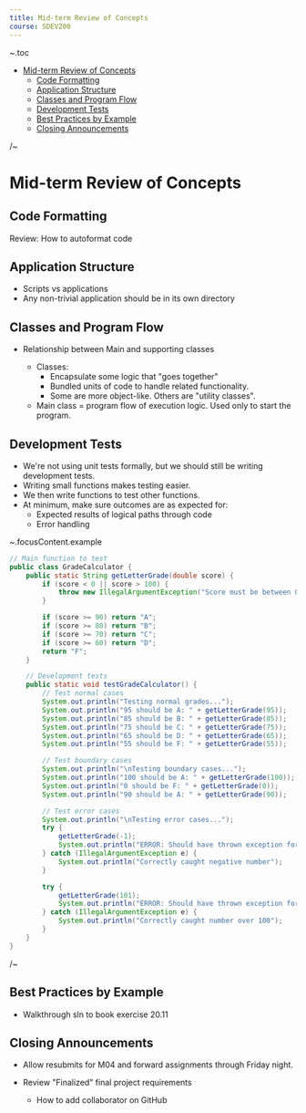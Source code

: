 ```yaml
---
title: Mid-term Review of Concepts
course: SDEV200
---
```


~.toc

- [Mid-term Review of Concepts](#mid-term-review-of-concepts)
  - [Code Formatting](#code-formatting)
  - [Application Structure](#application-structure)
  - [Classes and Program Flow](#classes-and-program-flow)
  - [Development Tests](#development-tests)
  - [Best Practices by Example](#best-practices-by-example)
  - [Closing Announcements](#closing-announcements)

/~

# Mid-term Review of Concepts

## Code Formatting

Review: How to autoformat code

## Application Structure

- Scripts vs applications
- Any non-trivial application should be in its own directory

## Classes and Program Flow

- Relationship between Main and supporting classes

  - Classes:
    - Encapsulate some logic that "goes together"
    - Bundled units of code to handle related functionality.
    - Some are more object-like. Others are "utility classes".
  - Main class = program flow of execution logic. Used only to start the program.

## Development Tests

- We're not using unit tests formally, but we should still be writing development tests.
- Writing small functions makes testing easier.
- We then write functions to test other functions.
- At minimum, make sure outcomes are as expected for:
  - Expected results of logical paths through code
  - Error handling

~.focusContent.example

```java
// Main function to test
public class GradeCalculator {
    public static String getLetterGrade(double score) {
        if (score < 0 || score > 100) {
            throw new IllegalArgumentException("Score must be between 0 and 100");
        }

        if (score >= 90) return "A";
        if (score >= 80) return "B";
        if (score >= 70) return "C";
        if (score >= 60) return "D";
        return "F";
    }

    // Development tests
    public static void testGradeCalculator() {
        // Test normal cases
        System.out.println("Testing normal grades...");
        System.out.println("95 should be A: " + getLetterGrade(95));
        System.out.println("85 should be B: " + getLetterGrade(85));
        System.out.println("75 should be C: " + getLetterGrade(75));
        System.out.println("65 should be D: " + getLetterGrade(65));
        System.out.println("55 should be F: " + getLetterGrade(55));

        // Test boundary cases
        System.out.println("\nTesting boundary cases...");
        System.out.println("100 should be A: " + getLetterGrade(100));
        System.out.println("0 should be F: " + getLetterGrade(0));
        System.out.println("90 should be A: " + getLetterGrade(90));

        // Test error cases
        System.out.println("\nTesting error cases...");
        try {
            getLetterGrade(-1);
            System.out.println("ERROR: Should have thrown exception for -1");
        } catch (IllegalArgumentException e) {
            System.out.println("Correctly caught negative number");
        }

        try {
            getLetterGrade(101);
            System.out.println("ERROR: Should have thrown exception for 101");
        } catch (IllegalArgumentException e) {
            System.out.println("Correctly caught number over 100");
        }
    }
}
```

/~

## Best Practices by Example

- Walkthrough sln to book exercise 20.11

## Closing Announcements

- Allow resubmits for M04 and forward assignments through Friday night.

- Review "Finalized" final project requirements
  - How to add collaborator on GitHub

